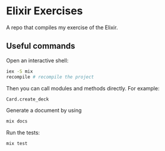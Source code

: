 # Elixir Exercises

A repo that compiles my exercise of the Elixir.

## Useful commands

Open an interactive shell:

```bash
iex -S mix
recompile # recompile the project
```

Then you can call modules and methods directly. For example:

```bash
Card.create_deck
```

Generate a document by using

```bash
mix docs
```

Run the tests:

```bash
mix test
```
